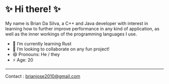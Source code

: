 # ✨ Hi there! ✨

My name is Brian Da Silva, a C++ and Java developer with interest in learning how to further improve performance in any kind of application, as well as the inner workings of the programming languages I use.


- 🌱 I’m currently learning Rust
- 👯 I’m looking to collaborate on any fun project!
- 😄 Pronouns: He / they
- ⚡ Age: 20


<hr/>

Contact : brianjose2010@gmail.com
